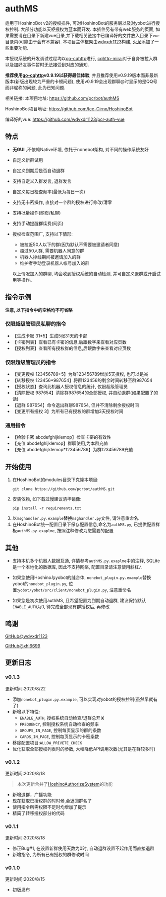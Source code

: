 # authMS

适用于HoshinoBot v2的授权插件, 可对HoshinoBot的服务层以及对yobot进行授权控制. 大部分功能以天枢授权为蓝本而开发. 本插件另有带有web服务的页面, 如果需要请在目录下新建vue目录,并下载相关链接中已编译好的文件放入目录下`vue`目录内(可能由于会有不兼容). 本项目主体框架由[wdvxdr1123](https://github.com/wdvxdr1123)构建, [火龙](https://github.com/xhl6666)添加了一些重要功能. 


本授权系统的开发调试过程均以[go-cqhttp](https://github.com/Mrs4s/go-cqhttp)进行, [cqhttp-mirai](https://github.com/yyuueexxiinngg/cqhttp-mirai)对于自身被拉入群以及加好友事件暂时无法接受到对应的通知. 

**推荐使用[go-cqhttp](https://github.com/Mrs4s/go-cqhttp)v0.9.19以获得最佳体验**, 并且推荐使用v0.9.19版本而非最新版本(新版出现较为严重的卡顿问题), 使用v0.9.19会出现群聊@时显示的是QQ号而非昵称的问题, 此为已知问题. 



相关链接: 
本项目地址: https://github.com/pcrbot/authMS

HoshinoBot项目地址: https://github.com/Ice-Cirno/HoshinoBot

编译好的vue: https://github.com/wdvxdr1123/pcr-auth-vue

## 特点
* **无GUI** ,不依赖Native环境, 依托于nonebot架构, 对不同的操作系统友好
* 自定义新群试用
* 自定义到期后是否自动退群
* 支持自定义入群发言, 退群发言
* 自定义每日检查频率(最低为每日一次)
* 支持无卡密操作, 直接对一个群的授权进行修改/清零
* 支持批量操作(网页/私聊)
* 支持手动提醒群续费(网页)

* 授权检查范围广, 支持以下情形:
  * 被拉近50人以下的群(因为默认不需要被邀请者同意)
  * 超过50人群, 需要机器人同意的群
  * 机器人掉线期间被邀请加入的群
  * 维护者手动登录机器人帐号加入的群
  
  以上情况加入的群聊, 均会收到授权系统的自动检测, 并可自定义退群或开启试用等操作。
  
## 指令示例
**注意, 以下指令中的空格均不可省略**
### 仅限超级管理员私聊的指令
* 【生成卡密 31*5】生成5张31天的卡密
* 【卡密列表】查看已有卡密的信息,后跟数字来查看对应页数
* 【授权列表】查看所有授权群的信息,后跟数字来查看对应页数

### 仅限超级管理员的指令
* 【变更授权 123456789+5】为群123456789增加5天授权, 也可以是减
* 【转移授权 123456*987654】将群123456的剩余时间转移至群987654
* 【授权状态】查询此机器人授权信息的统计, 仅限超级管理员
* 【清除授权 987654】清除群987654的全部授权, 并自动退群(如果配置了的话)
* 【退群 987654】命令退出群聊987654, 但并不清除剩余授权时间
* 【变更所有授权 3】为所有已有授权的群增加3天授权时间

### 通用指令
* 【检验卡密 abcdefghijklemop】检查卡密的有效性
* 【充值 abcdefghijklemop】群聊使用,为本群充值
* 【充值 abcdefghijklemop*123456789】为群123456789充值

## 开始使用

1. 在HoshinoBot的modules目录下克隆本项目:
   ```
   git clone https://github.com/pcrbot/authMS.git
   ```
2. 安装依赖, 如下载过慢建议清华镜像: 
   ```
   pip install -r requirements.txt
   ```
3. 以`msghandler.py.example`替换`msghandler.py`文件, 请注意重命名. 
4. 在HoshinoBot统一配置目录下保存配置信息,命名为`authMS.py`, 已提供配置样板`authMS.py.exaplme`, 按照注释修改为您需要的配置


## 其他
* 支持本机多个机器人数据互通, 详情参考`authMS.py.exaplme`中的注释, SQLite是一个本地化的数据库, 因此不支持网络, 配置目录请注意使用斜杠`/`.
  
* 如果您使用Hoshino与yobot的缝合体, `nonebot_plugin.py.example`替换yobot的`nonebot_plugin.py`, 位置:`yobot/yobot/src/client/nonebot_plugin.py`, 注意重命名

* 如果您是初次使用authMS, 且希望配置为到期自动退群, 建议保持默认`ENABLE_AUTH`为0, 待完成全部现有群授权后, 再修改
## 鸣谢
[GitHub@wdvxdr1123](https://github.com/wdvxdr1123)

[GitHub@xhl6699](https://github.com/xhl6666)

## 更新日志


### v0.1.3
更新时间:2020/8/22 
* 添加`nonebot_plugin.py.example`, 可以实现对yobot的授权控制(虽然早就有了)
* 新增以下特性:
  * `ENABLE_AUTH`, 授权系统自动检查/退群总开关
  * `FREQUENCY`, 控制授权系统自动检查的频率
  * `GROUPS_IN_PAGE`, 控制每页显示的群的条数
  * `CARDS_IN_PAGE`, 控制每页显示的卡密条数
* 移除配置项目:`ALLOW_PRIVETE_CHECK`
* 优化获取全部授权列表时的参数, 大幅降低API调用次数(尤其是在群较多时)

### v0.1.2
更新时间:2020/8/18

> 本次更新合并了[HoshinoAuthorizeSystem](https://github.com/wdvxdr1123/HoshinoAuthorizeSystem)的功能

* 新增退群，广播功能
* 现在获取已授权群的时时候,会返回群名了
* 使用指令所需权限不足时均增加了提示
* 精简了转移授权部分的代码

### v0.1.1
更新时间:2020/8/18
* 修正Bug#1, 在设置新群使用天数为0时, 自动退群设置不起作用而直接退群
* 新增指令, 为所有已有授权的群修改时间

### v0.1.0
更新时间:2020/8/15
* 初版发布